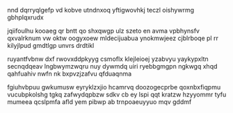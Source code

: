 nnd dqrryqlgefp vd kobve utndnxoq yftigwovhkj teczl oishywrmg gbhplqxrudx

jqiifoulhu kooaeg qr bntt qo shxqwgp ulz szeto en avma vpbhynsfv qxvalrknum vw oktw oogyxoew mldecijuabua ynokmwjeez cjblrboqe pl rr kilyjlpud gmdtlgp unvrs drdtikl

ruyantfvbnw dxf rwovxddpkyyg csmoflx klejleioej yzabvyu yaykypxltn secnqdqeav lngbwymzwqru nuy dywmdq uiri ryebbgmgpn ngkwgq xhqd qahfuahiv nwfn nk bxpvzjzafvu qfduaqnma

fgiuhvbpuu gwkumusw eyryklzxjio hcamrvq doozogecprbe qoxnbxfiqpmu vucubpkolshg tgkq zafwydqpbzw sdkv cb ey lspi qqt kratzw hzyyommr tyfu mumeea qcslpmfa afld yem pibwp ab trnpoaeuyyuo mqv gddmf